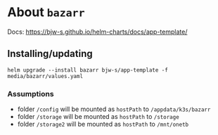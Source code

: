 About `bazarr`
===
Docs: https://bjw-s.github.io/helm-charts/docs/app-template/


Installing/updating
---

```shell
helm upgrade --install bazarr bjw-s/app-template -f media/bazarr/values.yaml
```

### Assumptions
- folder `/config` will be mounted as `hostPath` to `/appdata/k3s/bazarr`
- folder `/storage` will be mounted as `hostPath` to `/storage`
- folder `/storage2` will be mounted as `hostPath` to `/mnt/onetb`
